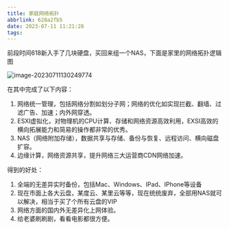 ```yaml
---
title: 家庭网络拓扑
abbrlink: 628a2fb5
date: 2023-07-11 11:21:28
tags:
---
```




前段时间618新入手了几块硬盘，买回来组一个NAS，下面是家里的网络拓扑逻辑图 

![image-20230711130249774](https://hoey-images.oss-cn-hangzhou.aliyuncs.com/img/image-20230711130249774.png)

在其中完成了以下内容：

1. 网络统一管理，包括网络分割如划分子网；网络的优化如实现拦截、翻墙、过滤广告、加速；内外网穿透。
2. ESXI虚拟化，对物理机的CPU计算、存储和网络资源高效利用，EXSI高效的横向拓展能力和简易的操作都非常的优秀。
3. NAS（网络附加存储），数据共享与存储、备份与恢复、远程访问、横向磁盘扩容。
4. 边缘计算，网络资源共享，提升网络三大运营商CDN网络加速。



得到的好处：

1. 全端的无差异实时备份，包括Mac、Windows、IPad、IPhone等设备
2. 现在市面上各大云盘，某度云、某里云等等，现在统统废弃，全部用NAS就可以解决，相当于买了个所有云盘的VIP
3. 网络方面的国内外无差异化上网体验。
4. 给老婆刷刷剧，看看电影都很方便。


